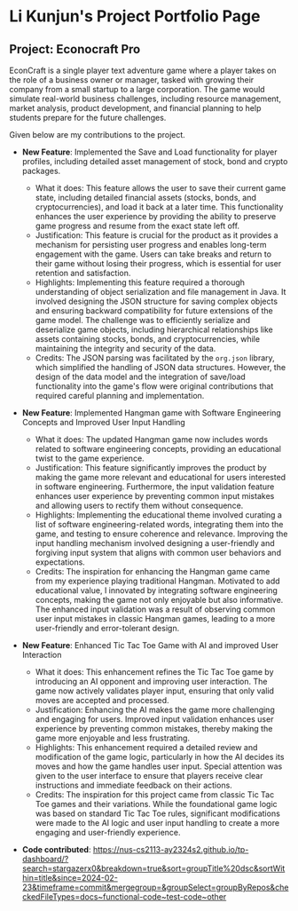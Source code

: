 # Li Kunjun's Project Portfolio Page

## Project: Econocraft Pro

EconCraft is a single player text adventure game where a player takes on the role of a business owner or manager, tasked with growing their company from a small startup to a large corporation. The game would simulate real-world business challenges, including resource management, market analysis, product development, and financial planning to help students prepare for the future challenges.

Given below are my contributions to the project.

* **New Feature**: Implemented the Save and Load functionality for player profiles, including detailed asset management of stock, bond and crypto packages.
  * What it does: This feature allows the user to save their current game state, including detailed financial assets (stocks, bonds, and cryptocurrencies), and load it back at a later time. This functionality enhances the user experience by providing the ability to preserve game progress and resume from the exact state left off.
  * Justification: This feature is crucial for the product as it provides a mechanism for persisting user progress and enables long-term engagement with the game. Users can take breaks and return to their game without losing their progress, which is essential for user retention and satisfaction.
  * Highlights: Implementing this feature required a thorough understanding of object serialization and file management in Java. It involved designing the JSON structure for saving complex objects and ensuring backward compatibility for future extensions of the game model. The challenge was to efficiently serialize and deserialize game objects, including hierarchical relationships like assets containing stocks, bonds, and cryptocurrencies, while maintaining the integrity and security of the data.
  * Credits: The JSON parsing was facilitated by the `org.json` library, which simplified the handling of JSON data structures. However, the design of the data model and the integration of save/load functionality into the game's flow were original contributions that required careful planning and implementation.

* **New Feature**: Implemented Hangman game with Software Engineering Concepts and Improved User Input Handling
  * What it does: The updated Hangman game now includes words related to software engineering concepts, providing an educational twist to the game experience.
  * Justification: This feature significantly improves the product by making the game more relevant and educational for users interested in software engineering. Furthermore, the input validation feature enhances user experience by preventing common input mistakes and allowing users to rectify them without consequence.
  * Highlights: Implementing the educational theme involved curating a list of software engineering-related words, integrating them into the game, and testing to ensure coherence and relevance. Improving the input handling mechanism involved designing a user-friendly and forgiving input system that aligns with common user behaviors and expectations.
  * Credits: The inspiration for enhancing the Hangman game came from my experience playing traditional Hangman. Motivated to add educational value, I innovated by integrating software engineering concepts, making the game not only enjoyable but also informative. The enhanced input validation was a result of observing common user input mistakes in classic Hangman games, leading to a more user-friendly and error-tolerant design.

* **New Feature**: Enhanced Tic Tac Toe Game with AI and improved User Interaction
  * What it does: This enhancement refines the Tic Tac Toe game by introducing an AI opponent and improving user interaction. The game now actively validates player input, ensuring that only valid moves are accepted and processed.
  * Justification: Enhancing the AI makes the game more challenging and engaging for users. Improved input validation enhances user experience by preventing common mistakes, thereby making the game more enjoyable and less frustrating.
  * Highlights: This enhancement required a detailed review and modification of the game logic, particularly in how the AI decides its moves and how the game handles user input. Special attention was given to the user interface to ensure that players receive clear instructions and immediate feedback on their actions.
  * Credits: The inspiration for this project came from classic Tic Tac Toe games and their variations. While the foundational game logic was based on standard Tic Tac Toe rules, significant modifications were made to the AI logic and user input handling to create a more engaging and user-friendly experience.


* **Code contributed**: https://nus-cs2113-ay2324s2.github.io/tp-dashboard/?search=stargazerx0&breakdown=true&sort=groupTitle%20dsc&sortWithin=title&since=2024-02-23&timeframe=commit&mergegroup=&groupSelect=groupByRepos&checkedFileTypes=docs~functional-code~test-code~other

